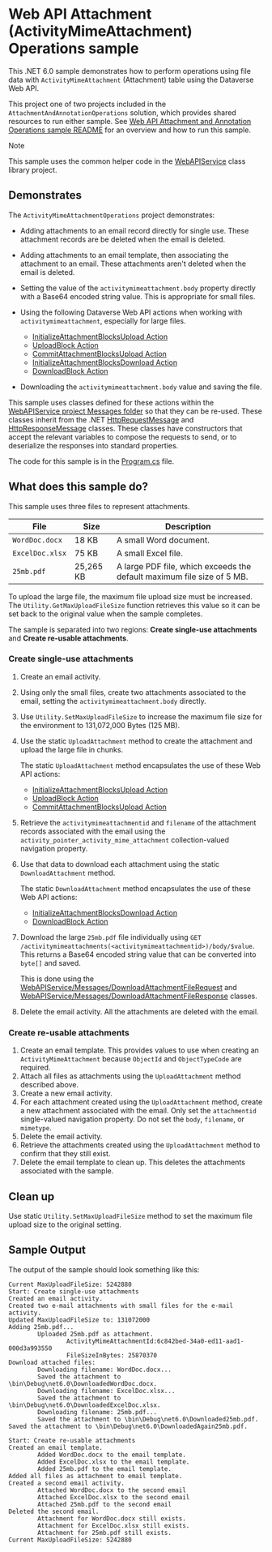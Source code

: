 ﻿# Web API Attachment (ActivityMimeAttachment) Operations sample

This .NET 6.0 sample demonstrates how to perform operations using file data with `ActivityMimeAttachment` (Attachment) table using the Dataverse Web API.

This project one of two projects included in the `AttachmentAndAnnotationOperations` solution, which provides shared resources to run either sample. See [Web API Attachment and Annotation Operations sample README](https://github.com/microsoft/PowerApps-Samples/blob/master/dataverse/webapi/CSharp-NETx/AttachmentAndAnnotationOperations/README.md) for an overview and how to run this sample.

> [!NOTE]
> This sample uses the common helper code in the [WebAPIService](https://github.com/microsoft/PowerApps-Samples/tree/master/dataverse/webapi/CSharp-NETx/WebAPIService) class library project.

## Demonstrates

The `ActivityMimeAttachmentOperations` project demonstrates:

- Adding attachments to an email record directly for single use. These attachment records are be deleted when the email is deleted.
- Adding attachments to an email template, then associating the attachment to an email. These attachments aren't deleted when the email is deleted.
- Setting the value of the `activitymimeattachment.body` property directly with a Base64 encoded string value. This is appropriate for small files.
- Using the following Dataverse Web API actions when working with `activitymimeattachment`, especially for large files.

  - [InitializeAttachmentBlocksUpload Action](https://learn.microsoft.com/power-apps/developer/data-platform/webapi/reference/initializeannotationblocksupload)
  - [UploadBlock Action](https://learn.microsoft.com/power-apps/developer/data-platform/webapi/reference/uploadblock)
  - [CommitAttachmentBlocksUpload Action](https://learn.microsoft.com/power-apps/developer/data-platform/webapi/reference/commitattachmentblocksupload)
  - [InitializeAttachmentBlocksDownload Action](https://learn.microsoft.com/power-apps/developer/data-platform/webapi/reference/initializeattachmentblocksdownload)
  - [DownloadBlock Action](https://learn.microsoft.com/power-apps/developer/data-platform/webapi/reference/downloadblock)

- Downloading the `activitymimeattachment.body` value and saving the file.

This sample uses classes defined for these actions within the [WebAPIService project Messages folder](https://github.com/microsoft/PowerApps-Samples/tree/master/dataverse/webapi/CSharp-NETx/WebAPIService/Messages) so that they can be re-used. These classes inherit from the .NET [HttpRequestMessage](https://learn.microsoft.com/dotnet/api/system.net.http.httprequestmessage?view=net-6.0) and [HttpResponseMessage](https://learn.microsoft.com/dotnet/api/system.net.http.httpresponsemessage?view=net-6.0) classes. These classes have constructors that accept the relevant variables to compose the requests to send, or to deserialize the responses into standard properties.

The code for this sample is in the [Program.cs](https://github.com/microsoft/PowerApps-Samples/blob/master/dataverse/webapi/CSharp-NETx/AttachmentAndAnnotationOperations/ActivityMimeAttachmentOperations/Program.cs) file.

## What does this sample do?

This sample uses three files to represent attachments.

| File | Size | Description |
|------|------|-------------|
| `WordDoc.docx` | 18 KB | A small Word document. |
| `ExcelDoc.xlsx` | 75 KB | A small Excel file. |
| `25mb.pdf` | 25,265 KB | A large PDF file, which exceeds the default maximum file size of 5 MB. |

To upload the large file, the maximum file upload size must be increased. The `Utility.GetMaxUploadFileSize` function retrieves this value so it can be set back to the original value when the sample completes.

The sample is separated into two regions: **Create single-use attachments** and **Create re-usable attachments**.

### Create single-use attachments

1. Create an email activity.
1. Using only the small files, create two attachments associated to the email, setting the `activitymimeattachment.body` directly.
1. Use `Utility.SetMaxUploadFileSize` to increase the maximum file size for the environment to 131,072,000 Bytes (125 MB).
1. Use the static `UploadAttachment` method to create the attachment and upload the large file in chunks.

   The static `UploadAttachment` method encapsulates the use of these Web API actions:

   - [InitializeAttachmentBlocksUpload Action](https://learn.microsoft.com/power-apps/developer/data-platform/webapi/reference/initializeannotationblocksupload)
   - [UploadBlock Action](https://learn.microsoft.com/power-apps/developer/data-platform/webapi/reference/uploadblock)
   - [CommitAttachmentBlocksUpload Action](https://learn.microsoft.com/power-apps/developer/data-platform/webapi/reference/CommitAttachmentBlocksUpload)

1. Retrieve the `activitymimeattachmentid` and `filename` of the attachment records associated with the email using the `activity_pointer_activity_mime_attachment` collection-valued navigation property.
1. Use that data to download each attachment using the static `DownloadAttachment` method.

   The static `DownloadAttachment` method encapsulates the use of these Web API actions:

   - [InitializeAttachmentBlocksDownload Action](https://learn.microsoft.com/power-apps/developer/data-platform/webapi/reference/InitializeAttachmentBlocksDownload)
   - [DownloadBlock Action](https://learn.microsoft.com/power-apps/developer/data-platform/webapi/reference/DownloadBlock)

1. Download the large `25mb.pdf` file individually using `GET /activitymimeattachments(<activitymimeattachmentid>)/body/$value`. This returns a Base64 encoded string value that can be converted into `byte[]` and saved.

   This is done using the [WebAPIService/Messages/DownloadAttachmentFileRequest](https://github.com/microsoft/PowerApps-Samples/tree/master/dataverse/webapi/CSharp-NETx/WebAPIService/Messages/DownloadAttachmentFileRequest.cs) and [WebAPIService/Messages/DownloadAttachmentFileResponse](https://github.com/microsoft/PowerApps-Samples/tree/master/dataverse/webapi/CSharp-NETx/WebAPIService/Messages/DownloadAttachmentFileResponse.cs) classes.

1. Delete the email activity. All the attachments are deleted with the email.

### Create re-usable attachments

1. Create an email template. This provides values to use when creating an `ActivityMimeAttachment` because `ObjectId` and `ObjectTypeCode` are required.
1. Attach all files as attachments using the `UploadAttachment` method described above.
1. Create a new email activity.
1. For each attachment created using the `UploadAttachment` method, create a new attachment associated with the email. Only set the `attachmentid` single-valued navigation property. Do not set the `body`, `filename`, or `mimetype`.
1. Delete the email activity.
1. Retrieve the attachments created using the `UploadAttachment` method to confirm that they still exist.
1. Delete the email template to clean up. This deletes the attachments associated with the sample.

## Clean up

Use static `Utility.SetMaxUploadFileSize` method to set the maximum file upload size to the original setting.

## Sample Output

The output of the sample should look something like this:

```
Current MaxUploadFileSize: 5242880
Start: Create single-use attachments
Created an email activity.
Created two e-mail attachments with small files for the e-mail activity.
Updated MaxUploadFileSize to: 131072000
Adding 25mb.pdf...
        Uploaded 25mb.pdf as attachment.
                ActivityMimeAttachmentId:6c842bed-34a0-ed11-aad1-000d3a993550
                FileSizeInBytes: 25870370
Download attached files:
        Downloading filename: WordDoc.docx...
        Saved the attachment to \bin\Debug\net6.0\DownloadedWordDoc.docx.
        Downloading filename: ExcelDoc.xlsx...
        Saved the attachment to \bin\Debug\net6.0\DownloadedExcelDoc.xlsx.
        Downloading filename: 25mb.pdf...
        Saved the attachment to \bin\Debug\net6.0\Downloaded25mb.pdf.
Saved the attachment to \bin\Debug\net6.0\DownloadedAgain25mb.pdf.

Start: Create re-usable attachments
Created an email template.
        Added WordDoc.docx to the email template.
        Added ExcelDoc.xlsx to the email template.
        Added 25mb.pdf to the email template.
Added all files as attachment to email template.
Created a second email activity.
        Attached WordDoc.docx to the second email
        Attached ExcelDoc.xlsx to the second email
        Attached 25mb.pdf to the second email
Deleted the second email.
        Attachment for WordDoc.docx still exists.
        Attachment for ExcelDoc.xlsx still exists.
        Attachment for 25mb.pdf still exists.
Current MaxUploadFileSize: 5242880
```
